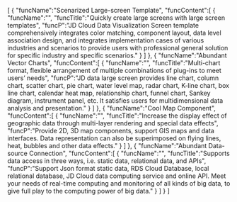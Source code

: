 [
	{
		"funcName":"Scenarized Large-screen Template",
		"funcContent":[
			{
				"funcName":"",
				"funcTitle":"Quickly create large screens with large screen templates",
				"funcP":"JD Cloud Data Visualization Screen template comprehensively integrates color matching, component layout, data level association design, and integrates implementation cases of various industries and scenarios to provide users with professional general solution for specific industry and specific scenarios."
			}
		]
	},
	{
		"funcName":"Abundant Vector Charts",
		"funcContent":[
			{
				"funcName":"",
				"funcTitle":"Multi-chart format, flexible arrangement of multiple combinations of plug-ins to meet users’ needs",
				"funcP":"JD data large screen provides line chart, column chart, scatter chart, pie chart, water level map, radar chart, K-line chart, box line chart, calendar heat map, relationship chart, funnel chart, Sankey diagram, instrument panel, etc. It satisfies users for multidimensional data analysis and presentation."
			}
		]
	},
	{
		"funcName":"Cool Map Component",
		"funcContent":[
			{
				"funcName":"",
				"funcTitle":"Increase the display effect of geographic data through multi-layer rendering and special data effects",
				"funcP":"Provide 2D, 3D map components, support GIS maps and data interfaces. Data representation can also be superimposed on flying lines, heat, bubbles and other data effects."
			}
		]
	},
	{
		"funcName":"Abundant Data-source Connection",
		"funcContent":[
			{
				"funcName":"",
				"funcTitle":"Supports data access in three ways, i.e. static data, relational data, and APIs",
				"funcP":"Support Json format static data, RDS Cloud Database, local relational database, JD Cloud data computing service and online API. Meet your needs of real-time computing and monitoring of all kinds of big data, to give full play to the computing power of big data."
			}
		]
	}
]